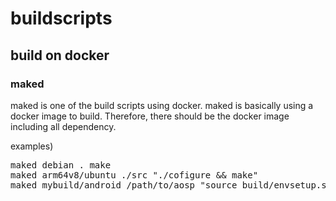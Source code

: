 # buildscripts

## build on docker

### maked 

maked is one of the build scripts using docker. maked is basically using a docker image to build. 
Therefore, there should be the docker image including all dependency. 

examples)
<pre>
maked debian . make
maked arm64v8/ubuntu ./src "./cofigure && make"
maked mybuild/android /path/to/aosp "source build/envsetup.sh; m com.example.test"
</pre>
